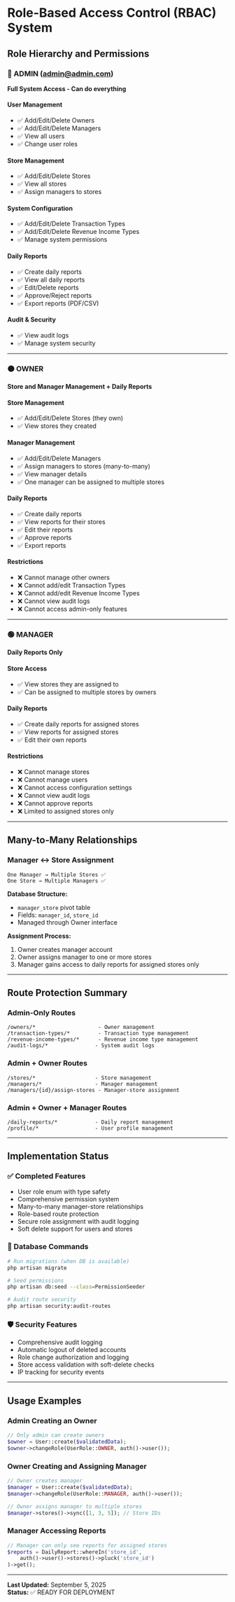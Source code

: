 # Role-Based Access Control (RBAC) System

## Role Hierarchy and Permissions

### 🔴 ADMIN (admin@admin.com)
**Full System Access - Can do everything**

#### User Management
- ✅ Add/Edit/Delete Owners
- ✅ Add/Edit/Delete Managers  
- ✅ View all users
- ✅ Change user roles

#### Store Management
- ✅ Add/Edit/Delete Stores
- ✅ View all stores
- ✅ Assign managers to stores

#### System Configuration
- ✅ Add/Edit/Delete Transaction Types
- ✅ Add/Edit/Delete Revenue Income Types
- ✅ Manage system permissions

#### Daily Reports
- ✅ Create daily reports
- ✅ View all daily reports
- ✅ Edit/Delete reports
- ✅ Approve/Reject reports
- ✅ Export reports (PDF/CSV)

#### Audit & Security
- ✅ View audit logs
- ✅ Manage system security

---

### 🟠 OWNER
**Store and Manager Management + Daily Reports**

#### Store Management
- ✅ Add/Edit/Delete Stores (they own)
- ✅ View stores they created

#### Manager Management
- ✅ Add/Edit/Delete Managers
- ✅ Assign managers to stores (many-to-many)
- ✅ View manager details
- ✅ One manager can be assigned to multiple stores

#### Daily Reports
- ✅ Create daily reports
- ✅ View reports for their stores
- ✅ Edit their reports
- ✅ Approve reports
- ✅ Export reports

#### Restrictions
- ❌ Cannot manage other owners
- ❌ Cannot add/edit Transaction Types
- ❌ Cannot add/edit Revenue Income Types
- ❌ Cannot view audit logs
- ❌ Cannot access admin-only features

---

### 🟢 MANAGER
**Daily Reports Only**

#### Store Access
- ✅ View stores they are assigned to
- ✅ Can be assigned to multiple stores by owners

#### Daily Reports
- ✅ Create daily reports for assigned stores
- ✅ View reports for assigned stores
- ✅ Edit their own reports

#### Restrictions
- ❌ Cannot manage stores
- ❌ Cannot manage users
- ❌ Cannot access configuration settings
- ❌ Cannot view audit logs
- ❌ Cannot approve reports
- ❌ Limited to assigned stores only

---

## Many-to-Many Relationships

### Manager ↔ Store Assignment
```
One Manager → Multiple Stores ✅
One Store → Multiple Managers ✅
```

**Database Structure:**
- `manager_store` pivot table
- Fields: `manager_id`, `store_id`
- Managed through Owner interface

**Assignment Process:**
1. Owner creates manager account
2. Owner assigns manager to one or more stores
3. Manager gains access to daily reports for assigned stores only

---

## Route Protection Summary

### Admin-Only Routes
```
/owners/*                    - Owner management
/transaction-types/*         - Transaction type management  
/revenue-income-types/*      - Revenue income type management
/audit-logs/*               - System audit logs
```

### Admin + Owner Routes
```
/stores/*                   - Store management
/managers/*                 - Manager management
/managers/{id}/assign-stores - Manager-store assignment
```

### Admin + Owner + Manager Routes  
```
/daily-reports/*            - Daily report management
/profile/*                  - User profile management
```

---

## Implementation Status

### ✅ Completed Features
- User role enum with type safety
- Comprehensive permission system
- Many-to-many manager-store relationships
- Role-based route protection
- Secure role assignment with audit logging
- Soft delete support for users and stores

### 🔄 Database Commands
```bash
# Run migrations (when DB is available)
php artisan migrate

# Seed permissions
php artisan db:seed --class=PermissionSeeder

# Audit route security
php artisan security:audit-routes
```

### 🛡️ Security Features
- Comprehensive audit logging
- Automatic logout of deleted accounts
- Role change authorization and logging
- Store access validation with soft-delete checks
- IP tracking for security events

---

## Usage Examples

### Admin Creating an Owner
```php
// Only admin can create owners
$owner = User::create($validatedData);
$owner->changeRole(UserRole::OWNER, auth()->user());
```

### Owner Creating and Assigning Manager
```php
// Owner creates manager
$manager = User::create($validatedData);
$manager->changeRole(UserRole::MANAGER, auth()->user());

// Owner assigns manager to multiple stores
$manager->stores()->sync([1, 3, 5]); // Store IDs
```

### Manager Accessing Reports
```php
// Manager can only see reports for assigned stores
$reports = DailyReport::whereIn('store_id', 
    auth()->user()->stores()->pluck('store_id')
)->get();
```

---

**Last Updated:** September 5, 2025  
**Status:** ✅ READY FOR DEPLOYMENT